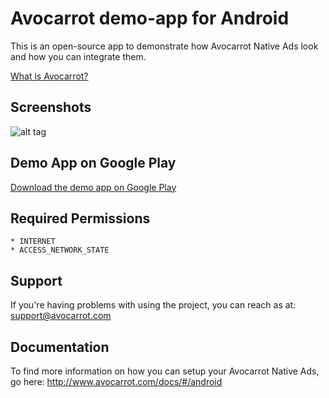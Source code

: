 Avocarrot demo-app for Android
============

This is an open-source app to demonstrate how Avocarrot Native Ads look and how you can integrate them.

[What is Avocarrot?](http://www.avocarrot.com/) 

Screenshots
--------------------
![alt tag](https://cloud.githubusercontent.com/assets/1907604/4178846/f1dd93b8-36a9-11e4-8312-e583e945ea4b.png)

Demo App on Google Play 
--------------------
[Download the demo app on Google Play](https://play.google.com/store/apps/details?id=com.avocarrot.avocarrotdemoapp.main)

Required Permissions
--------------------

    * INTERNET
    * ACCESS_NETWORK_STATE

Support
---------------------

If you're having problems with using the project, you can reach as at: 
support@avocarrot.com 

Documentation
--------------------

To find more information on how you can setup your Avocarrot Native Ads, go here:
http://www.avocarrot.com/docs/#/android


